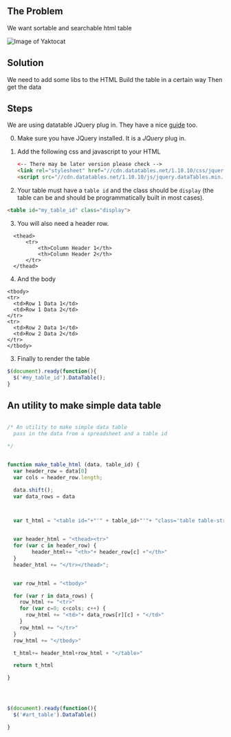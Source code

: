 
## The Problem

We want sortable and searchable html table

![Image of Yaktocat](pic_for_apps/prettytable.png)


## Solution

We need to add some libs to the HTML
Build the table in a certain way
Then get the data


## Steps

We are using datatable JQuery plug in. They have a nice [guide](https://datatables.net/manual/installation) too.

0. Make sure you have JQuery installed. It is a *JQuery* plug in.
1. Add the following css and javascript to your HTML

    ```html
    <-- There may be later version please check -->
    <link rel="stylesheet" href="//cdn.datatables.net/1.10.10/css/jquery.dataTables.min.css">
    <script src="//cdn.datatables.net/1.10.10/js/jquery.dataTables.min.js"></script>
    ```
2. Your table must have a `table id` and the class should be `display` (the table can be and should be programmatically built in most cases).

```html
<table id="my_table_id" class="display">
```		

3. You will also need a header row.
  ```
    <thead>
        <tr>
            <th>Column Header 1</th>
            <th>Column Header 2</th>
        </tr>
    </thead>
  ```
4. And the body
  ```
<tbody>
  <tr>
    <td>Row 1 Data 1</td>
    <td>Row 1 Data 2</td>
  </tr>
  <tr>
    <td>Row 2 Data 1</td>
    <td>Row 2 Data 2</td>
  </tr>
</tbody>
```

3. Finally to render the table
```javascript
$(document).ready(function(){
  $('#my_table_id').DataTable();
}
```
## An utility to make simple data table

```javascript

/* An utility to make simple data table
  pass in the data from a spreadsheet and a table id

*/  


function make_table_html (data, table_id) {
  var header_row = data[0]
  var cols = header_row.length;

  data.shift();
  var data_rows = data



  var t_html = "<table id="+"'" + table_id+"'"+ "class='table table-striped table-hover cell-border'>"


  var header_html = "<thead><tr>"
  for (var c in header_row) {
        header_html+= "<th>"+ header_row[c] +"</th>"
  }
  header_html += "</tr></thead>";


  var row_html = "<tbody>"

  for (var r in data_rows) {
    row_html += "<tr>"
    for (var c=0; c<cols; c++) {
      row_html += "<td>"+ data_rows[r][c] + "</td>"
    }
    row_html += "</tr>"
  }
  row_html += "</tbody>"

  t_html+= header_html+row_html + "</table>"

  return t_html

}




$(document).ready(function(){
  $('#art_table').DataTable()

}









```
